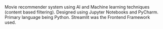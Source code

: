 Movie recommender system using AI and Machine learning techniques (content based filtering). Designed using Jupyter Notebooks and PyCharm. Primary language being Python. Streamlit was the Frontend Framework used.

